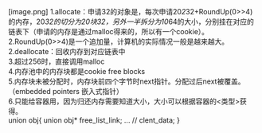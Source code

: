 [image.png]
1.allocate：申请32的对象是，每次申请20*2*32+RoundUp(0>>4)的内存，20*32的切分为20块32，另外一半拆分为10*64的大小，分别挂在对应的链表下（申请的内存是通过malloc得来的，所以有一个cookie）。  
2.RoundUp(0>>4)是一个追加量，计算机的实际情况一般是越来越大。
2.deallocate：回收内存到对应链表中  
3.超过256时，直接调用malloc  
4.内存池中的内存块都是cookie free blocks  
5.内存块未被分配时，内存块前四个字节时next指针。分配过后next被覆盖。（embedded pointers 嵌入式指针）  
6.只能给容器用，因为归还内存需要知道大小，大小可以根据容器的<类型>获得。    
union obj{
  union obj* free_list_link;
  ... // clent_data;
}

